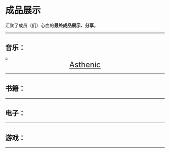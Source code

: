 # 成品展示

汇聚了成员（们）心血的**最终成品展示、分享**。

------

## 音乐：

<img src="https://i2.imgu.cc/images/2022/05/22/CtKKr.png" style="zoom:50%;" />

<center><font size="5"><a href="/others/EndProduct/Asthenic.html" target="" title="">Asthenic</a></font></center>

------

## 书籍：



------

## 电子：



------

## 游戏：



------

